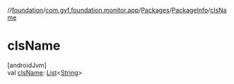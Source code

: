 //[foundation](../../../../index.md)/[com.gyf.foundation.monitor.app](../../index.md)/[Packages](../index.md)/[PackageInfo](index.md)/[clsName](cls-name.md)

# clsName

[androidJvm]\
val [clsName](cls-name.md): [List](https://kotlinlang.org/api/core/kotlin-stdlib/kotlin.collections/-list/index.html)&lt;[String](https://kotlinlang.org/api/core/kotlin-stdlib/kotlin/-string/index.html)&gt;